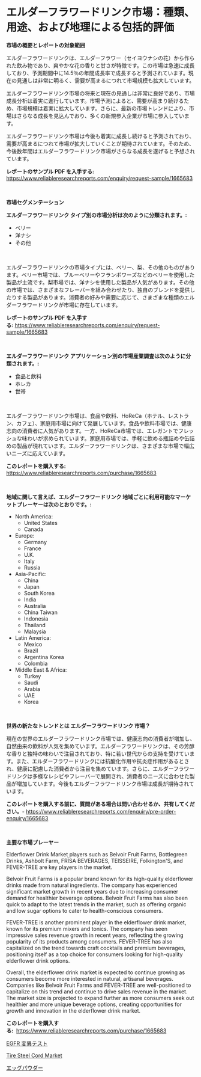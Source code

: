 <p><h1>エルダーフラワードリンク市場：種類、用途、および地理による包括的評価</h1></p><p><strong>市場の概要とレポートの対象範囲</strong></p>
<p><p>エルダーフラワードリンクは、エルダーフラワー（セイヨウナシの花）から作られた飲み物であり、爽やかな花の香りと甘さが特徴です。この市場は急速に成長しており、予測期間中に14.5％の年間成長率で成長すると予測されています。現在の見通しは非常に明るく、需要が高まるにつれて市場規模も拡大しています。</p><p>エルダーフラワードリンク市場の将来と現在の見通しは非常に良好であり、市場成長分析は着実に進行しています。市場予測によると、需要が高まり続けるため、市場規模は着実に拡大しています。さらに、最新の市場トレンドにより、市場はさらなる成長を見込んでおり、多くの新規参入企業が市場に参入しています。</p><p>エルダーフラワードリンク市場は今後も着実に成長し続けると予測されており、需要が高まるにつれて市場が拡大していくことが期待されています。そのため、今後数年間はエルダーフラワードリンク市場がさらなる成長を遂げると予想されています。</p></p>
<p><strong>レポートのサンプル PDF を入手する:</strong> <a href="https://www.reliableresearchreports.com/enquiry/request-sample/1665683">https://www.reliableresearchreports.com/enquiry/request-sample/1665683</a></p>
<p>&nbsp;</p>
<p><strong>市場セグメンテーション</strong></p>
<p><strong>エルダーフラワードリンク タイプ別の市場分析は次のように分類されます。:</strong></p>
<p><ul><li>ベリー</li><li>洋ナシ</li><li>その他</li></ul></p>
<p>&nbsp;</p>
<p><p>エルダーフラワードリンクの市場タイプには、ベリー、梨、その他のものがあります。ベリー市場では、ブルーベリーやフランボワーズなどのベリーを使用した製品が主流です。梨市場では、洋ナシを使用した製品が人気があります。その他の市場では、さまざまなフレーバーを組み合わせたり、独自のブレンドを提供したりする製品があります。消費者の好みや需要に応じて、さまざまな種類のエルダーフラワードリンクが市場に存在しています。</p></p>
<p><strong>レポートのサンプル PDF を入手する:</strong>&nbsp;<a href="https://www.reliableresearchreports.com/enquiry/request-sample/1665683">https://www.reliableresearchreports.com/enquiry/request-sample/1665683</a></p>
<p>&nbsp;</p>
<p><strong> エルダーフラワードリンク アプリケーション別の市場産業調査は次のように分類されます。:</strong></p>
<p><ul><li>食品と飲料</li><li>ホレカ</li><li>世帯</li></ul></p>
<p>&nbsp;</p>
<p><p>エルダーフラワードリンク市場は、食品や飲料、HoReCa（ホテル、レストラン、カフェ）、家庭用市場に向けて発展しています。食品や飲料市場では、健康志向の消費者に人気があります。一方、HoReCa市場では、エレガントでフレッシュな味わいが求められています。家庭用市場では、手軽に飲める瓶詰めや缶詰めの製品が現れています。エルダーフラワードリンクは、さまざまな市場で幅広いニーズに応えています。</p></p>
<p><strong>このレポートを購入する:</strong>&nbsp; <a href="https://www.reliableresearchreports.com/purchase/1665683">https://www.reliableresearchreports.com/purchase/1665683</a></p>
<p>&nbsp;</p>
<p><strong>地域に関して言えば、エルダーフラワードリンク 地域ごとに利用可能なマーケットプレーヤーは次のとおりです。:</strong></p>
<p><ul>
    <li>
        North America:
        <ul>
            <li>United States</li>
            <li>Canada</li>
        </ul>
    </li>
    <li>
        Europe:
        <ul>
            <li>Germany</li>
            <li>France</li>
            <li>U.K.</li>
            <li>Italy</li>
            <li>Russia</li>
        </ul>
    </li>
    <li>
        Asia-Pacific:
        <ul>
            <li>China</li>
            <li>Japan</li>
            <li>South Korea</li>
            <li>India</li>
            <li>Australia</li>
            <li>China Taiwan</li>
            <li>Indonesia</li>
            <li>Thailand</li>
            <li>Malaysia</li>
        </ul>
    </li>
    <li>
        Latin America:
        <ul>
            <li>Mexico</li>
            <li>Brazil</li>
            <li>Argentina Korea</li>
            <li>Colombia</li>
        </ul>
    </li>
    <li>
        Middle East & Africa:
        <ul>
            <li>Turkey</li>
            <li>Saudi</li>
            <li>Arabia</li>
            <li>UAE</li>
            <li>Korea</li>
        </ul>
    </li>
    </ul></p>
<p>&nbsp;</p>
<p><strong>世界の新たなトレンドとは エルダーフラワードリンク 市場？</strong></p>
<p><p>現在の世界のエルダーフラワードリンク市場では、健康志向の消費者が増加し、自然由来の飲料が人気を集めています。エルダーフラワードリンクは、その芳醇な香りと独特の味わいで注目されており、特に若い世代からの支持を受けています。また、エルダーフラワードリンクには抗酸化作用や抗炎症作用があるとされ、健康に配慮した消費者から注目を集めています。さらに、エルダーフラワードリンクは多様なレシピやフレーバーで展開され、消費者のニーズに合わせた製品が増加しています。今後もエルダーフラワードリンク市場は成長が期待されています。</p></p>
<p><strong>このレポートを購入する前に、質問がある場合は問い合わせるか、共有してください。</strong>- <a href="https://www.reliableresearchreports.com/enquiry/pre-order-enquiry/1665683">https://www.reliableresearchreports.com/enquiry/pre-order-enquiry/1665683</a></p>
<p>&nbsp;</p>
<p><strong>主要な市場プレーヤー</strong></p>
<p><p>Elderflower Drink Market players such as Belvoir Fruit Farms, Bottlegreen Drinks, Ashbolt Farm, FRÏSA BEVERAGES, TEISSEIRE, Folkington'S, and FEVER-TREE are key players in the market.</p><p>Belvoir Fruit Farms is a popular brand known for its high-quality elderflower drinks made from natural ingredients. The company has experienced significant market growth in recent years due to increasing consumer demand for healthier beverage options. Belvoir Fruit Farms has also been quick to adapt to the latest trends in the market, such as offering organic and low sugar options to cater to health-conscious consumers.</p><p>FEVER-TREE is another prominent player in the elderflower drink market, known for its premium mixers and tonics. The company has seen impressive sales revenue growth in recent years, reflecting the growing popularity of its products among consumers. FEVER-TREE has also capitalized on the trend towards craft cocktails and premium beverages, positioning itself as a top choice for consumers looking for high-quality elderflower drink options.</p><p>Overall, the elderflower drink market is expected to continue growing as consumers become more interested in natural, artisanal beverages. Companies like Belvoir Fruit Farms and FEVER-TREE are well-positioned to capitalize on this trend and continue to drive sales revenue in the market. The market size is projected to expand further as more consumers seek out healthier and more unique beverage options, creating opportunities for growth and innovation in the elderflower drink market.</p></p>
<p><strong>このレポートを購入する:</strong>&nbsp;&nbsp;<a href="https://www.reliableresearchreports.com/purchase/1665683">https://www.reliableresearchreports.com/purchase/1665683</a></p>
<p><p><a href="https://github.com/marbadji/Market-Research-Report-List-1/blob/main/213350414884.md">EGFR 変異テスト</a></p><p><a href="https://circular-yam-9b9.notion.site/Tire-Steel-Cord-Market-Size-Focuses-on-Market-Dynamics-In-Depth-Analysis-and-Future-Projections-of--3d1830627ed34736bd3b3134a703cd78">Tire Steel Cord Market</a></p><p><a href="https://github.com/KaydenJohns1964/Market-Research-Report-List-1/blob/main/317935014885.md">エッグパウダー</a></p></p>
